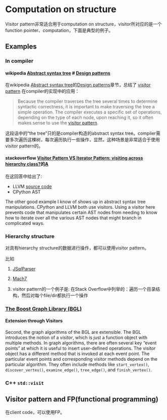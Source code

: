 # Computation on structure

Visitor pattern非常适合用于computation on structure，visitor所对应的是一个function pointer、computation，下面是典型的例子。

## Examples

### In compiler

#### wikipedia [Abstract syntax tree](https://en.wikipedia.org/wiki/Abstract_syntax_tree) # [Design patterns](https://en.wikipedia.org/wiki/Abstract_syntax_tree#Design_patterns)

在wikipedia [Abstract syntax tree](https://en.wikipedia.org/wiki/Abstract_syntax_tree)的[Design patterns](https://en.wikipedia.org/wiki/Abstract_syntax_tree#Design_patterns)章节，总结了 [visitor pattern](https://en.wikipedia.org/wiki/Visitor_pattern) 在compiler的实现中的应用：

> Because the compiler traverses the tree several times to determine syntactic correctness, it is important to make traversing the tree a simple operation. The compiler executes a specific set of operations, depending on the type of each node, upon reaching it, so it often makes sense to use the [visitor pattern](https://en.wikipedia.org/wiki/Visitor_pattern).

这段话中的“the tree”只的是compiler构造的abstract syntax tree。compiler需要多次遍历这棵树，每次遍历执行一些操作，显然，这种场景是非常适合于使用visitor pattern的。



#### stackoverflow [Visitor Pattern VS Iterator Pattern: visiting across hierarchy class?](https://stackoverflow.com/questions/28319129/visitor-pattern-vs-iterator-pattern-visiting-across-hierarchy-class)的[A](https://stackoverflow.com/a/37236417)

在这回答中给出了:

- LLVM [source code](http://llvm.org/docs/doxygen/html/InstVisitor_8h_source.html) 
- CPython  AST 

The other good example I know of shows up in abstract syntax tree manipulations. CPython and LLVM both use visitors. Using a visitor here prevents code that manipulates certain AST nodes from needing to know how to iterate over all the various AST nodes that might branch in complicated ways. 

### Hierarchy structure

对具有hierarchy structure的数据进行操作，都可以使用visitor pattern。

比如

1) [JSqlParser](https://github.com/JSQLParser/JSqlParser/wiki)

2) [Mach7](https://github.com/solodon4/Mach7)

3) visitor pattern的一个例子是: 在Stack Overflow中列举的：遍历一个目录结构，然后对每个file/dir都执行一个操作

### [The Boost Graph Library (BGL)](https://www.boost.org/doc/libs/1_75_0/libs/graph/doc/index.html)

#### Extension through Visitors

Second, the graph algorithms of the BGL are extensible. The BGL introduces the notion of a *visitor*, which is just a function object with multiple methods. In graph algorithms, there are often several key “event points” at which it is useful to insert user-defined operations. The visitor object has a different method that is invoked at each event point. The particular event points and corresponding visitor methods depend on the particular algorithm. They often include methods like `start_vertex()`, `discover_vertex()`, `examine_edge()`, `tree_edge()`, and `finish_vertex()`.

### C++ `std::visit`



## Visitor pattern and FP(functional programming)

在client code，可以使用FP。

